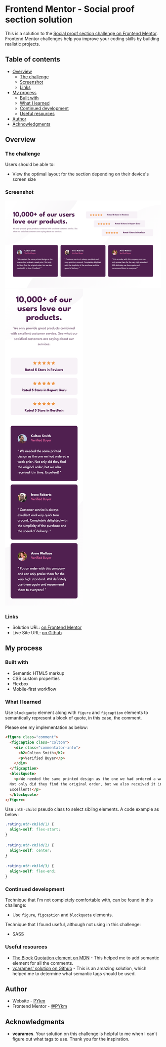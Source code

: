 # Frontend Mentor - Social proof section solution

This is a solution to the [Social proof section challenge on Frontend Mentor](https://www.frontendmentor.io/challenges/social-proof-section-6e0qTv_bA). Frontend Mentor challenges help you improve your coding skills by building realistic projects.

## Table of contents

- [Overview](#overview)
  - [The challenge](#the-challenge)
  - [Screenshot](#screenshot)
  - [Links](#links)
- [My process](#my-process)
  - [Built with](#built-with)
  - [What I learned](#what-i-learned)
  - [Continued development](#continued-development)
  - [Useful resources](#useful-resources)
- [Author](#author)
- [Acknowledgments](#acknowledgments)

## Overview

### The challenge

Users should be able to:

- View the optimal layout for the section depending on their device's screen size

### Screenshot

![](./screenshot_desktop.png)
![](./screenshot_mobile.png)

### Links

- Solution URL: [on Frontend Mentor](https://www.frontendmentor.io/solutions/social-proof-section-UUKQlLFUT4)
- Live Site URL: [on Github](https://pykm.github.io/social-proof-section/)

## My process

### Built with

- Semantic HTML5 markup
- CSS custom properties
- Flexbox
- Mobile-first workflow

### What I learned

Use `blockquote` element along with `figure` and `figcaption` elements to semantically represent a block of quote, in this case, the comment.

Please see my implementation as below:

```html
<figure class="comment">
  <figcaption class="colton">
    <div class="commentator-info">
      <h2>Colton Smith</h2>
      <p>Verified Buyer</p>
    </div>
  </figcaption>
  <blockquote>
    <p>We needed the same printed design as the one we had ordered a week prior.
  Not only did they find the original order, but we also received it in time.
  Excellent!</p>
  </blockquote>
</figure>
```

Use `:nth-child` pseudo class to select sibling elements. A code example as below:
```css
.rating:nth-child(1) {
  align-self: flex-start;
}

.rating:nth-child(2) {
  align-self: center;
}

.rating:nth-child(3) {
  align-self: flex-end;
}
```

### Continued development

Technique that I'm not completely comfortable with, can be found in this challenge:
- Use `figure`, `figcaption` and `blockquote` elements.

Technique that I found useful, although not using in this challenge:
- SASS

### Useful resources

- [The Block Quotation element on MDN](https://developer.mozilla.org/en-US/docs/Web/HTML/Element/blockquote) - This helped me to add semantic element for all the comments.
- [vcarames' solution on Github](https://vcarames.github.io/Social-Proof-Section/) - This is an amazing solution, which helped me to determine what semantic tags should be used.

## Author

- Website - [PYkm](https://pykm.github.io/)
- Frontend Mentor - [@PYkm](https://www.frontendmentor.io/profile/PYkm)

## Acknowledgments

- **vcarames**. Your solution on this challenge is helpful to me when I can't figure out what tags to use. Thank you for the inspiration.
